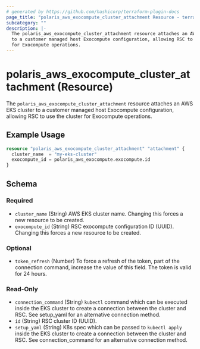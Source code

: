```yaml
---
# generated by https://github.com/hashicorp/terraform-plugin-docs
page_title: "polaris_aws_exocompute_cluster_attachment Resource - terraform-provider-polaris"
subcategory: ""
description: |-
  The polaris_aws_exocompute_cluster_attachment resource attaches an AWS EKS cluster
  to a customer managed host Exocompute configuration, allowing RSC to use the cluster
  for Exocompute operations.
---
```


# polaris_aws_exocompute_cluster_attachment (Resource)

The `polaris_aws_exocompute_cluster_attachment` resource attaches an AWS EKS cluster
to a customer managed host Exocompute configuration, allowing RSC to use the cluster
for Exocompute operations.

## Example Usage

```terraform
resource "polaris_aws_exocompute_cluster_attachment" "attachment" {
  cluster_name  = "my-eks-cluster"
  exocompute_id = polaris_aws_exocompute.exocompute.id
}
```

<!-- schema generated by tfplugindocs -->
## Schema

### Required

- `cluster_name` (String) AWS EKS cluster name. Changing this forces a new resource to be created.
- `exocompute_id` (String) RSC exocompute configuration ID (UUID). Changing this forces a new resource to be created.

### Optional

- `token_refresh` (Number) To force a refresh of the token, part of the connection command, increase the value of this field. The token is valid for 24 hours.

### Read-Only

- `connection_command` (String) `kubectl` command which can be executed inside the EKS cluster to create a connection between the cluster and RSC. See setup_yaml for an alternative connection method.
- `id` (String) RSC cluster ID (UUID).
- `setup_yaml` (String) K8s spec which can be passed to `kubectl apply` inside the EKS cluster to create a connection between the cluster and RSC. See connection_command for an alternative connection method.
